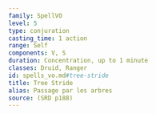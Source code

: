 ```yaml
---
family: SpellVO
level: 5
type: conjuration
casting_time: 1 action
range: Self
components: V, S
duration: Concentration, up to 1 minute
classes: Druid, Ranger
id: spells_vo.md#tree-stride
title: Tree Stride
alias: Passage par les arbres
source: (SRD p188)
---
```



